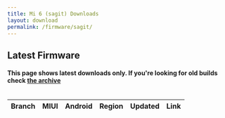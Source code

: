 ```yaml
---
title: Mi 6 (sagit) Downloads
layout: download
permalink: /firmware/sagit/
---
```


## Latest Firmware
#### This page shows latest downloads only. If you're looking for old builds check [the archive](/archive/firmware/sagit/)


<div style="overflow-x:auto;">
<table id="firmware" class="compact row-border" style="width:100%">
    <thead>
        <tr>
            <th>Branch</th>
            <th>MIUI</th>
            <th>Android</th>
            <th>Region</th>
            <th>Updated</th>
            <th>Link</th>
        </tr>
    </thead>
    <script>loadFirmwareDownloads('sagit', 'latest')</script>
</table>
</div>
